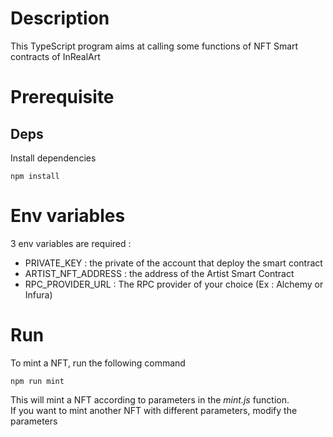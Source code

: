 # Description

This TypeScript program aims at calling some functions of NFT Smart contracts of InRealArt

# Prerequisite

## Deps

Install dependencies

```
npm install
```

# Env variables 

3 env variables are required : 

 - PRIVATE_KEY : the private of the account that deploy the smart contract 
 - ARTIST_NFT_ADDRESS : the address of the Artist Smart Contract
 - RPC_PROVIDER_URL : The RPC provider of your choice (Ex : Alchemy or Infura)


# Run

To mint a NFT, run the following command

```
npm run mint
```

This will mint a NFT according to parameters in the _mint.js_ function.<br>
If you want to mint another NFT with different parameters, modify the parameters










